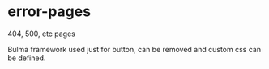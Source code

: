 # error-pages
404, 500, etc pages

Bulma framework used just for button, can be removed and custom css can be defined.
